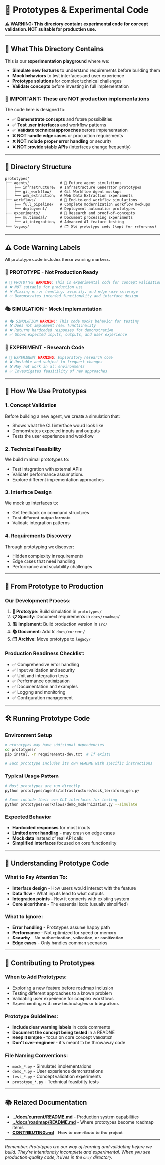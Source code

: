 # 🧪 Prototypes & Experimental Code

**⚠️ WARNING: This directory contains experimental code for concept validation. NOT suitable for production use.**

---

## 🎯 **What This Directory Contains**

This is our **experimentation playground** where we:
- **Simulate new features** to understand requirements before building them
- **Mock behaviors** to test interfaces and user experience
- **Prototype solutions** for complex technical challenges
- **Validate concepts** before investing in full implementation

### **🚨 IMPORTANT: These are NOT production implementations**

The code here is designed to:
- ✅ **Demonstrate concepts** and future possibilities
- ✅ **Test user interfaces** and workflow patterns
- ✅ **Validate technical approaches** before implementation
- ❌ **NOT handle edge cases** or production requirements
- ❌ **NOT include proper error handling** or security
- ❌ **NOT provide stable APIs** (interfaces change frequently)

---

## 📁 **Directory Structure**

```
prototypes/
├── agents/              # 🧪 Future agent simulations
│   ├── infrastructure/  # Infrastructure Generator prototypes
│   ├── git_workflow/    # Git Workflow Agent mockups
│   └── web_extraction/  # Web Data Extraction experiments
├── workflows/           # 🧪 End-to-end workflow simulations
│   ├── full_pipeline/   # Complete modernization workflow mockups
│   └── deployment/      # Deployment automation prototypes
├── experiments/         # 🧪 Research and proof-of-concepts
│   ├── multimodal/      # Document processing experiments
│   └── ai_integration/  # Advanced AI feature testing
└── legacy/              # 🗂️ Old prototype code (kept for reference)
```

---

## ⚠️ **Code Warning Labels**

All prototype code includes these warning markers:

### **🧪 PROTOTYPE - Not Production Ready**
```python
# 🧪 PROTOTYPE WARNING: This is experimental code for concept validation
# ❌ NOT suitable for production use
# ❌ Missing error handling, security, and edge case coverage
# ✅ Demonstrates intended functionality and interface design
```

### **🎭 SIMULATION - Mock Implementation**
```python
# 🎭 SIMULATION WARNING: This code mocks behavior for testing
# ❌ Does not implement real functionality
# ❌ Returns hardcoded responses for demonstration
# ✅ Shows expected inputs, outputs, and user experience
```

### **🔬 EXPERIMENT - Research Code**
```python
# 🔬 EXPERIMENT WARNING: Exploratory research code
# ❌ Unstable and subject to frequent changes
# ❌ May not work in all environments
# ✅ Investigates feasibility of new approaches
```

---

## 🎯 **How We Use Prototypes**

### **1. Concept Validation**
Before building a new agent, we create a simulation that:
- Shows what the CLI interface would look like
- Demonstrates expected inputs and outputs
- Tests the user experience and workflow

### **2. Technical Feasibility**
We build minimal prototypes to:
- Test integration with external APIs
- Validate performance assumptions
- Explore different implementation approaches

### **3. Interface Design**
We mock up interfaces to:
- Get feedback on command structures
- Test different output formats
- Validate integration patterns

### **4. Requirements Discovery**
Through prototyping we discover:
- Hidden complexity in requirements
- Edge cases that need handling
- Performance and scalability challenges

---

## 🚀 **From Prototype to Production**

### **Our Development Process:**

1. **🧪 Prototype**: Build simulation in `prototypes/`
2. **📋 Specify**: Document requirements in `docs/roadmap/`
3. **🏗️ Implement**: Build production version in `src/`
4. **📚 Document**: Add to `docs/current/`
5. **🗂️ Archive**: Move prototype to `legacy/`

### **Production Readiness Checklist:**
- ✅ Comprehensive error handling
- ✅ Input validation and security
- ✅ Unit and integration tests
- ✅ Performance optimization
- ✅ Documentation and examples
- ✅ Logging and monitoring
- ✅ Configuration management

---

## 🛠️ **Running Prototype Code**

### **Environment Setup**
```bash
# Prototypes may have additional dependencies
cd prototypes/
pip install -r requirements-dev.txt  # If exists

# Each prototype includes its own README with specific instructions
```

### **Typical Usage Pattern**
```bash
# Most prototypes are run directly
python prototypes/agents/infrastructure/mock_terraform_gen.py

# Some include their own CLI interfaces for testing
python prototypes/workflows/demo_modernization.py --simulate
```

### **Expected Behavior**
- **Hardcoded responses** for most inputs
- **Limited error handling** - may crash on edge cases
- **Mock data** instead of real API calls
- **Simplified interfaces** focused on core functionality

---

## 📖 **Understanding Prototype Code**

### **What to Pay Attention To:**
- **Interface design** - How users would interact with the feature
- **Data flow** - What inputs lead to what outputs
- **Integration points** - How it connects with existing system
- **Core algorithms** - The essential logic (usually simplified)

### **What to Ignore:**
- **Error handling** - Prototypes assume happy path
- **Performance** - Not optimized for speed or memory
- **Security** - No authentication, validation, or sanitization
- **Edge cases** - Only handles common scenarios

---

## 🤝 **Contributing to Prototypes**

### **When to Add Prototypes:**
- Exploring a new feature before roadmap inclusion
- Testing different approaches to a known problem
- Validating user experience for complex workflows
- Experimenting with new technologies or integrations

### **Prototype Guidelines:**
- **Include clear warning labels** in code comments
- **Document the concept being tested** in a README
- **Keep it simple** - focus on core concept validation
- **Don't over-engineer** - it's meant to be throwaway code

### **File Naming Conventions:**
- `mock_*.py` - Simulated implementations
- `demo_*.py` - User experience demonstrations
- `test_*.py` - Concept validation experiments
- `prototype_*.py` - Technical feasibility tests

---

## 📚 **Related Documentation**

- **[../docs/current/README.md](../docs/current/README.md)** - Production system capabilities
- **[../docs/roadmap/README.md](../docs/roadmap/README.md)** - Where prototypes become roadmap items
- **[CONTRIBUTING.md](../docs/current/CONTRIBUTING.md)** - How to contribute to the project

---

*Remember: Prototypes are our way of learning and validating before we build. They're intentionally incomplete and experimental. When you see production-quality code, it lives in the `src/` directory.*
